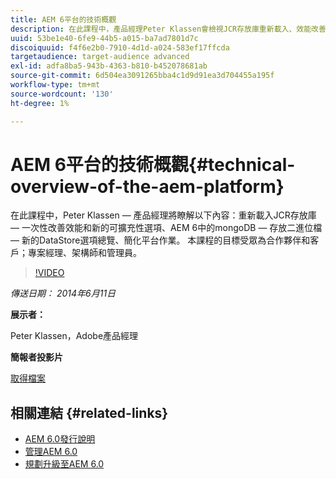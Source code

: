 ```yaml
---
title: AEM 6平台的技術概觀
description: 在此課程中，產品經理Peter Klassen會檢視JCR存放庫重新載入、效能改善和新的擴充性選項。
uuid: 53be1e40-6fe9-44b5-a015-ba7ad7801d7c
discoiquuid: f4f6e2b0-7910-4d1d-a024-583ef17ffcda
targetaudience: target-audience advanced
exl-id: adfa8ba5-943b-4363-b810-b452078681ab
source-git-commit: 6d504ea3091265bba4c1d9d91ea3d704455a195f
workflow-type: tm+mt
source-wordcount: '130'
ht-degree: 1%

---
```


# AEM 6平台的技術概觀{#technical-overview-of-the-aem-platform}

在此課程中，Peter Klassen — 產品經理將瞭解以下內容：重新載入JCR存放庫 — 一次性改善效能和新的可擴充性選項、AEM 6中的mongoDB — 存放二進位檔 — 新的DataStore選項總覽、簡化平台作業。 本課程的目標受眾為合作夥伴和客戶；專案經理、架構師和管理員。

>[!VIDEO](https://video.tv.adobe.com/v/19517/?quality=9)

*傳送日期： 2014年6月11日*

**展示者：**

Peter Klassen，Adobe產品經理

**簡報者投影片**

[取得檔案](assets/aem6-platform-whatsnew.pdf)

## 相關連結 {#related-links}

* [AEM 6.0發行說明](http://docs.adobe.com/content/docs/en/aem/6-0/release-notes.html)
* [管理AEM 6.0](http://docs.adobe.com/docs/en/aem/6-0/manage.html)
* [規劃升級至AEM 6.0](http://docs.adobe.com/content/docs/en/aem/6-0/deploy/upgrade/planning.html)
